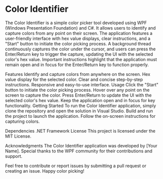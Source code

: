 # Color Identifier
The Color Identifier is a simple color picker tool developed using WPF (Windows Presentation Foundation) and C#. It allows users to identify and capture colors from any point on their screen. The application features a user-friendly interface with hex value displays, clear instructions, and a "Start" button to initiate the color picking process. A background thread continuously captures the color under the cursor, and users can press the Enter/Return key to trigger the capture, updating the UI with the selected color's hex value. Important instructions highlight that the application must remain open and in focus for the Enter/Return key to function properly.

Features
Identify and capture colors from anywhere on the screen.
Hex value display for the selected color.
Clear and concise step-by-step instructions.
Responsive and easy-to-use interface.
Usage
Click the "Start" button to initiate the color picking process.
Hover over any point on the screen to capture the color.
Press Enter/Return to update the UI with the selected color's hex value.
Keep the application open and in focus for key functionality.
Getting Started
To run the Color Identifier application, simply clone the repository and open the solution in Visual Studio. Build and run the project to launch the application. Follow the on-screen instructions for capturing colors.

Dependencies
.NET Framework
License
This project is licensed under the MIT License.

Acknowledgments
The Color Identifier application was developed by [Your Name]. Special thanks to the WPF community for their contributions and support.

Feel free to contribute or report issues by submitting a pull request or creating an issue. Happy color picking!






